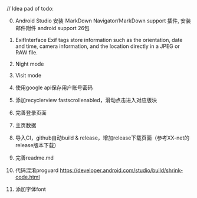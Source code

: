 //  Idea pad of todo:

0.  Android Studio 安装 ＭarkDown Navigator/ＭarkDown support 插件, 安装邮件附件 android support 26包

1.  ExifInterface
    Exif tags store information such as the orientation, date and time, camera information, and the location directly in a JPEG or RAW file.

2.  Night mode

3.  Visit mode

4.  使用google api保存用户账号密码

5.  添加recyclerview fastscrollenabled，滑动点击进入对应版块

6.  完善登录页面

7.  主页数据

8.  导入CI，github自动build & release，增加release下载页面（参考XX-net的release版本下载）

9.  完善readme.md

10. 代码混淆proguard https://developer.android.com/studio/build/shrink-code.html

11. 添加字体font